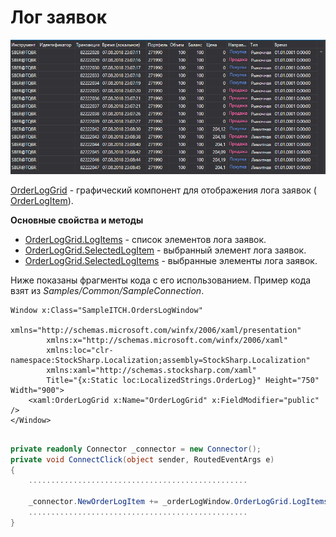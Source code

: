 # Лог заявок

![GUI orderlog](../images/GUI_orderlog.png)

[OrderLogGrid](xref:StockSharp.Xaml.OrderLogGrid) \- графический компонент для отображения лога заявок ( [OrderLogItem](xref:StockSharp.BusinessEntities.OrderLogItem)). 

**Основные свойства и методы**

- [OrderLogGrid.LogItems](xref:StockSharp.Xaml.OrderLogGrid.LogItems) \- список элементов лога заявок.
- [OrderLogGrid.SelectedLogItem](xref:StockSharp.Xaml.OrderLogGrid.SelectedLogItem) \- выбранный элемент лога заявок.
- [OrderLogGrid.SelectedLogItems](xref:StockSharp.Xaml.OrderLogGrid.SelectedLogItems) \- выбранные элементы лога заявок.

Ниже показаны фрагменты кода с его использованием. Пример кода взят из *Samples\/Common\/SampleConnection*. 

```xaml
Window x:Class="SampleITCH.OrdersLogWindow"
        xmlns="http://schemas.microsoft.com/winfx/2006/xaml/presentation"
        xmlns:x="http://schemas.microsoft.com/winfx/2006/xaml"
        xmlns:loc="clr-namespace:StockSharp.Localization;assembly=StockSharp.Localization"
        xmlns:xaml="http://schemas.stocksharp.com/xaml"
        Title="{x:Static loc:LocalizedStrings.OrderLog}" Height="750" Width="900">
	<xaml:OrderLogGrid x:Name="OrderLogGrid" x:FieldModifier="public" />
</Window>
	  				
```
```cs
private readonly Connector _connector = new Connector();
private void ConnectClick(object sender, RoutedEventArgs e)
{
	.................................................
		
	_connector.NewOrderLogItem += _orderLogWindow.OrderLogGrid.LogItems.Add;
	.................................................
}
	  				
```

